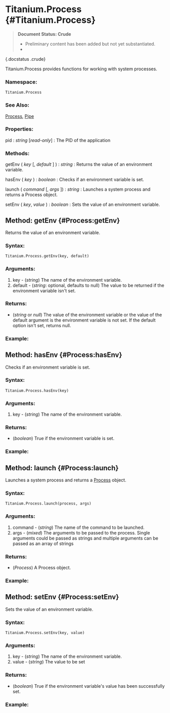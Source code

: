 Titanium.Process {#Titanium.Process}
====================================

> **Document Status: Crude**  
> - Preliminary content has been added but not yet substantiated.  
> -
{.docstatus .crude}

Titanium.Process provides functions for working with system processes.

### Namespace:

	Titanium.Process
	
### See Also:
[Process][], [Pipe][]
	
### Properties:

pid : *string* \[*read-only*\]
: The PID of the application

### Methods:

getEnv ( *key* \[, *default* \] ) : *string*
: Returns the value of an environment variable.

hasEnv ( *key* ) : *boolean*
: Checks if an environment variable is set.

launch ( *command* \[, *args* \]) : *string*
: Launches a system process and returns a Process object.

setEnv ( *key*, *value* ) : *boolean*
: Sets the value of an environment variable.



Method: getEnv {#Process:getEnv}
--------------------------------

Returns the value of an environment variable.

### Syntax:

	Titanium.Process.getEnv(key, default)
	
### Arguments:

1. key - (*string*) The name of the environment variable.
2. default - (*string*: optional, defaults to null) The value to be returned if the environment variable isn't set.

### Returns:

- (*string* or *null*) The value of the environment variable or the value of the default argument is the environment variable is not set. If the default option isn't set, returns null.

### Example:



Method: hasEnv {#Process:hasEnv}
--------------------------------

Checks if an environment variable is set.

### Syntax:

	Titanium.Process.hasEnv(key)
	
### Arguments:

1. key - (*string*) The name of the environment variable.

### Returns:

- (*boolean*) True if the environment variable is set.

### Example:



Method: launch {#Process:launch}
--------------------------------

Launches a system process and returns a [Process][] object.

### Syntax:

	Titanium.Process.launch(process, args)
	
### Arguments:

1. command - (*string*) The name of the command to be launched.
2. args - (*mixed*) The arguments to be passed to the process. Single arguments could be passed as strings and multiple arguments can be passed as an array of strings

### Returns:

- (*Process*) A Process object.

### Example:



Method: setEnv {#Process:setEnv}
--------------------------------

Sets the value of an environment variable.

### Syntax:

	Titanium.Process.setEnv(key, value)
	
### Arguments:

1. key - (*string*) The name of the environment variable.
2. value - (*string*) The value to be set

### Returns:

- (*boolean*) True if the environment variable's value has been successfully set.

### Example:



[Process]: /System/Process
[Pipe]: /System/Pipe